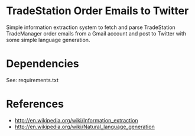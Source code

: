 TradeStation Order Emails to Twitter
====================================
Simple information extraction system to fetch and parse TradeStation TradeManager order emails from a Gmail account
and post to Twitter with some simple language generation.

Dependencies
============
See: requirements.txt

References
==========
* http://en.wikipedia.org/wiki/Information_extraction
* http://en.wikipedia.org/wiki/Natural_language_generation
